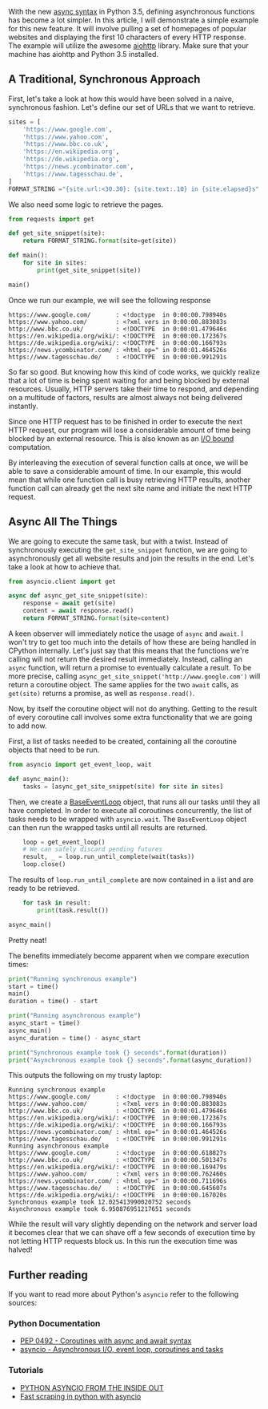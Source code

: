 With the new [async syntax](https://www.python.org/dev/peps/pep-0492/) in Python 3.5, defining asynchronous functions has become a lot simpler. In this article, I will demonstrate a simple example for this new feature. It will involve pulling a set of homepages of popular websites and displaying the first 10 characters of every HTTP response. The example will utilize the awesome [aiohttp](http://aiohttp.readthedocs.org/en/stable/) library. Make sure that your machine has aiohttp and Python 3.5 installed.

## A Traditional, Synchronous Approach
First, let's take a look at how this would have been solved in a naive, synchronous fashion. Let's define our set of URLs that we want to retrieve.

```python
sites = [
    'https://www.google.com',
    'https://www.yahoo.com',
    'https://www.bbc.co.uk',
    'https://en.wikipedia.org',
    'https://de.wikipedia.org',
    'https://news.ycombinator.com',
    'https://www.tagesschau.de',
]
FORMAT_STRING ="{site.url:<30.30}: {site.text:.10} in {site.elapsed}s"
```

We also need some logic to retrieve the pages.

```python
from requests import get

def get_site_snippet(site):
    return FORMAT_STRING.format(site=get(site))

def main():
    for site in sites:
        print(get_site_snippet(site))

main()
```

Once we run our example, we will see the following response

```
https://www.google.com/       : <!doctype  in 0:00:00.798940s
https://www.yahoo.com/        : <?xml vers in 0:00:00.883083s
http://www.bbc.co.uk/         : <!DOCTYPE  in 0:00:01.479646s
https://en.wikipedia.org/wiki/: <!DOCTYPE  in 0:00:00.172367s
https://de.wikipedia.org/wiki/: <!DOCTYPE  in 0:00:00.166793s
https://news.ycombinator.com/ : <html op=" in 0:00:01.464526s
https://www.tagesschau.de/    : <!DOCTYPE  in 0:00:00.991291s
```

So far so good. But knowing how this kind of code works, we quickly realize that a lot of time is being spent waiting for and being blocked by external resources. Usually, HTTP servers take their time to respond, and depending on a multitude of factors, results are almost always not being delivered instantly.

Since one HTTP request has to be finished in order to execute the next HTTP request, our program will lose a considerable amount of time being blocked by an external resource. This is also known as an [I/O bound](https://en.wikipedia.org/wiki/I/O_bound) computation.

By interleaving the execution of several function calls at once, we will be able to save a considerable amount of time. In our example, this would mean that while one function call is busy retrieving HTTP results, another function call can already get the next site name and initiate the next HTTP request.

## Async All The Things

We are going to execute the same task, but with a twist. Instead of synchronously executing the `get_site_snippet` function, we are going to asynchronously get all website results and join the results in the end. Let's take a look at how to achieve that.

```python
from asyncio.client import get

async def async_get_site_snippet(site):
    response = await get(site)
    content = await response.read()
    return FORMAT_STRING.format(site=content)
```

A keen observer will immediately notice the usage of `async` and `await`. I won't try to get too much into the details of how these are being handled in CPython internally. Let's just say that this means that the functions we're calling will not return the desired result immediately. Instead, calling an `async` function, will return a promise to eventually calculate a result. To be more precise, calling `async_get_site_snippet('http://www.google.com')` will return a coroutine object. The same applies for the two `await` calls, as `get(site)` returns a promise, as well as `response.read()`.

Now, by itself the coroutine object will not do anything. Getting to the result of every coroutine call involves some extra functionality that we are going to add now.

First, a list of tasks needed to be created, containing all the coroutine objects that need to be run.

```python
from asyncio import get_event_loop, wait

def async_main():
    tasks = [async_get_site_snippet(site) for site in sites]
```

Then, we create a [BaseEventLoop](https://docs.python.org/3/library/asyncio-eventloop.html#base-event-loop) object, that runs all our tasks until they all have completed. In order to execute all coroutines concurrently, the list of tasks needs to be wrapped with `asyncio.wait`. The `BaseEventLoop` object can then run the wrapped tasks until all results are returned.

```python
    loop = get_event_loop()
    # We can safely discard pending futures
    result, _ = loop.run_until_complete(wait(tasks))
    loop.close()
```

The results of `loop.run_until_complete` are now contained in a list and are ready to be retrieved.

```python
    for task in result:
        print(task.result())

async_main()
```

Pretty neat!

The benefits immediately become apparent when we compare execution times:

```python
print("Running synchronous example")
start = time()
main()
duration = time() - start

print("Running asynchronous example")
async_start = time()
async_main()
async_duration = time() - async_start

print("Synchronous example took {} seconds".format(duration))
print("Asynchronous example took {} seconds".format(async_duration))
```

This outputs the following on my trusty laptop:

```
Running synchronous example
https://www.google.com/       : <!doctype  in 0:00:00.798940s
https://www.yahoo.com/        : <?xml vers in 0:00:00.883083s
http://www.bbc.co.uk/         : <!DOCTYPE  in 0:00:01.479646s
https://en.wikipedia.org/wiki/: <!DOCTYPE  in 0:00:00.172367s
https://de.wikipedia.org/wiki/: <!DOCTYPE  in 0:00:00.166793s
https://news.ycombinator.com/ : <html op=" in 0:00:01.464526s
https://www.tagesschau.de/    : <!DOCTYPE  in 0:00:00.991291s
Running asynchronous example
https://www.google.com/       : <!doctype  in 0:00:00.618827s
http://www.bbc.co.uk/         : <!DOCTYPE  in 0:00:00.501347s
https://en.wikipedia.org/wiki/: <!DOCTYPE  in 0:00:00.169479s
https://www.yahoo.com/        : <?xml vers in 0:00:00.762460s
https://news.ycombinator.com/ : <html op=" in 0:00:00.711696s
https://www.tagesschau.de/    : <!DOCTYPE  in 0:00:00.645607s
https://de.wikipedia.org/wiki/: <!DOCTYPE  in 0:00:00.167020s
Synchronous example took 12.025413990020752 seconds
Asynchronous example took 6.950876951217651 seconds
```

While the result will vary slightly depending on the network and server load it becomes clear that we can shave off a few seconds of execution time by not letting HTTP requests block us. In this run the execution time was halved!

## Further reading

If you want to read more about Python's `asyncio` refer to the following sources:

### Python Documentation
- [PEP 0492 - Coroutines with async and await syntax](https://www.python.org/dev/peps/pep-0492/)
- [asyncio - Asynchronous I/O, event loop, coroutines and tasks](https://docs.python.org/3/library/asyncio.html#module-asyncio)

### Tutorials
- [PYTHON ASYNCIO FROM THE INSIDE OUT](http://www.buzzcapture.com/en/2014/05/python-asyncio-inside/)
- [Fast scraping in python with asyncio](http://compiletoi.net/fast-scraping-in-python-with-asyncio.html)

